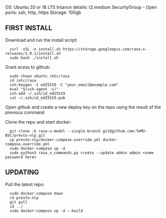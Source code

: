 
OS:
Ubuntu 20 or 18 LTS
Intance details:
t2.medium
SecurityGroup - Open ports:
ssh, http, https
Storage:
100gb

## FIRST INSTALL

Download and run the install script: 
```
  curl -sSL -o install.sh https://storage.googleapis.com/rasa-x-releases/1.0.1/install.sh
  sudo bash ./install.sh
```

Grant acess to github:
```
  sudo chown ubuntu /etc/rasa
  cd /etc/rasa
  ssh-keygen -t ed25519 -C "your_email@example.com"
  eval "$(ssh-agent -s)"
  ssh-add ~/.ssh/id_ed25519
  cat ~/.ssh/id_ed25519.pub

```
Open github and create a new deploy key on the repo using the result of the previous command


Clone the repo and start docker:
```
  git clone -b rasa-x-model --single-branch git@github.com:TeMU-BSC/presto-nlp.git
  cp presto-nlp/docker-compose.override.yml docker-compose.override.yml
  sudo docker-compose up -d
  sudo python3 rasa_x_commands.py create --update admin admin <some password here>
```

## UPDATING

Pull the latest repo:
```
  sudo docker-compose down
  cd presto-nlp
  git pull
  cd ../
  sudo docker-compose up -d --build
```